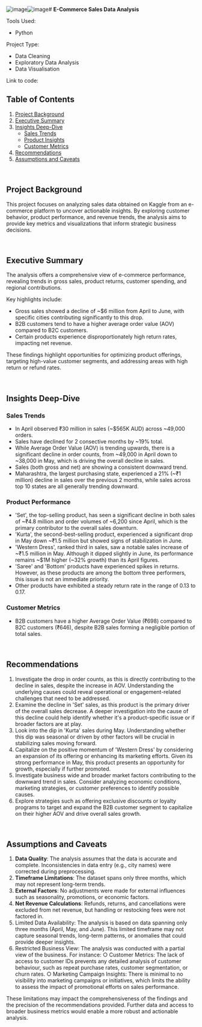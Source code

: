 ![image](https://github.com/user-attachments/assets/d212ba33-4f50-4772-9a14-6b16fd4e0e90)![image](https://github.com/user-attachments/assets/b61c2024-89dc-4256-9217-1681f28958ce)# **E-Commerce Sales Data Analysis**

Tools Used: 
* Python

Project Type:
* Data Cleaning
* Exploratory Data Analysis
* Data Visualisation

Link to code:

## **Table of Contents**
1. [Project Background](#project-background)  
2. [Executive Summary](#executive-summary)  
3. [Insights Deep-Dive](#insights-deep-dive)  
   - [Sales Trends](#sales-trends)  
   - [Product Insights](#product-insights)  
   - [Customer Metrics](#customer-metrics)  
4. [Recommendations](#recommendations)  
5. [Assumptions and Caveats](#assumptions-and-caveats)  

<br>

## **Project Background**
This project focuses on analyzing sales data obtained on Kaggle from an e-commerce platform to uncover actionable insights. By exploring customer behavior, product performance, and revenue trends, the analysis aims to provide key metrics and visualizations that inform strategic business decisions.

<br>

## **Executive Summary**
The analysis offers a comprehensive view of e-commerce performance, revealing trends in gross sales, product returns, customer spending, and regional contributions.  

Key highlights include:  
- Gross sales showed a decline of ~$6 million from April to June, with specific cities contributing significantly to this drop.  
- B2B customers tend to have a higher average order value (AOV) compared to B2C customers.  
- Certain products experience disproportionately high return rates, impacting net revenue.  

These findings highlight opportunities for optimizing product offerings, targeting high-value customer segments, and addressing areas with high return or refund rates.

<br>

## **Insights Deep-Dive**

### **Sales Trends**
- In April observed ₹30 million in sales (~$565K AUD) across ~49,000 orders.
- Sales have declined for 2 consective months by ~19% total.
- While Average Order Value (AOV) is trending upwards, there is a significant decline in order counts, from ~49,000 in April down to ~38,000 in May, which is driving the overall decline in sales.
- Sales (both gross and net) are showing a consistent downward trend.
- Maharashtra, the largest purchasing state, experienced a 21% (~₹1 million) decline in sales over the previous 2 months, while sales across top 10 states are all generally trending downward.

### **Product Performance**
- 'Set', the top-selling product, has seen a significant decline in both sales of ~₹4.8 million and order volumes of ~6,200 since April, which is the primary contributor to the overall sales downturn.
- 'Kurta', the second-best-selling product, experienced a significant drop in May down ~₹1.5 million but showed signs of stabilization in June.
- 'Western Dress', ranked third in sales, saw a notable sales increase of ~₹1.5 million in May. Although it dipped slightly in June, its performance remains ~$1M higher (~32% growth) than its April figures.
- 'Saree' and 'Bottom' products have experienced spikes in returns. However, as these products are among the bottom three performers, this issue is not an immediate priority.
- Other products have exhibited a steady return rate in the range of 0.13 to 0.17.

### **Customer Metrics**
- B2B customers have a higher Average Order Value (₹698) compared to B2C customers (₹646), despite B2B sales forming a negligible portion of total sales. 

<br>

## **Recommendations**
1. Investigate the drop in order counts, as this is directly contributing to the decline in sales, despite the increase in AOV. Understanding the underlying causes could reveal operational or engagement-related challenges that need to be addressed.
2. Examine the decline in 'Set' sales, as this product is the primary driver of the overall sales decrease. A deeper investigation into the cause of this decline could help identify whether it's a product-specific issue or if broader factors are at play.
3. Look into the dip in 'Kurta' sales during May. Understanding whether this dip was seasonal or driven by other factors will be crucial in stabilizing sales moving forward.
4. Capitalize on the positive momentum of 'Western Dress' by considering an expansion of its offering or enhancing its marketing efforts. Given its strong performance in May, this product presents an opportunity for growth, especially if further promoted.
5. Investigate business wide and broader market factors contributing to the downward trend in sales. Consider analyzing economic conditions, marketing strategies, or customer preferences to identify possible causes.
6. Explore strategies such as offering exclusive discounts or loyalty programs to target and expand the B2B customer segment to capitalize on their higher AOV and drive overall sales growth.  

<br>

## **Assumptions and Caveats**
1. **Data Quality**: The analysis assumes that the data is accurate and complete. Inconsistencies in data entry (e.g., city names) were corrected during preprocessing.  
2. **Timeframe Limitations**: The dataset spans only three months, which may not represent long-term trends.  
3. **External Factors**: No adjustments were made for external influences such as seasonality, promotions, or economic factors.  
4. **Net Revenue Calculations**: Refunds, returns, and cancellations were excluded from net revenue, but handling or restocking fees were not factored in.
5. Limited Data Availability: The analysis is based on data spanning only three months (April, May, and June). This limited timeframe may not capture seasonal trends, long-term patterns, or anomalies that could provide deeper insights.
6. Restricted Business View: The analysis was conducted with a partial view of the business. For instance:
		○ Customer Metrics: The lack of access to customer IDs prevents any detailed analysis of customer behaviour, such as repeat purchase rates, customer segmentation, or churn rates.
		○ Marketing Campaign Insights: There is minimal to no visibility into marketing campaigns or initiatives, which limits the ability to assess the impact of promotional efforts on sales performance.

These limitations may impact the comprehensiveness of the findings and the precision of the recommendations provided. Further data and access to broader business metrics would enable a more robust and actionable analysis.
 



